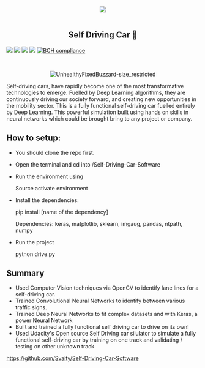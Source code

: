 <div align="center">
   <img src="https://ces.eetimes.com/wp-content/uploads/2020/01/image-eet-ces.jpg"/>
</div>

<br />

<h2 align="center">
    Self Driving Car 🚕 
</h2>


![](https://img.shields.io/github/languages/count/Svaity/Self-Driving-Car-Software?color=%128C7E) ![](https://img.shields.io/github/languages/top/Svaity/Self-Driving-Car-Software?color=%128C7E) ![](https://img.shields.io/github/repo-size/Svaity/Self-Driving-Car-Software?color=%128C7E) ![](https://img.shields.io/github/last-commit/Svaity/Self-Driving-Car-Software?color=%128C7E) [![BCH compliance](https://bettercodehub.com/edge/badge/Svaity/Self-Driving-Car-Software?branch=master)](https://bettercodehub.com/)

<br />
<div align="center">
    
 ![UnhealthyFixedBuzzard-size_restricted](https://user-images.githubusercontent.com/43662680/70956285-94fe4b80-2099-11ea-85f9-75d6b53adb1f.gif) 

</div>




Self-driving cars, have rapidly become one of the most transformative technologies to emerge. Fuelled by Deep Learning algorithms, they are continuously driving our society forward, and creating new opportunities in the mobility sector.
This is a fully functional self-driving car fuelled entirely by Deep Learning. This powerful simulation  built using hands on skills in neural networks which could be brought bring to any project or company.

## How to setup:

- You should clone the repo first.
- Open the terminal and cd into /Self-Driving-Car-Software
- Run the environment using

    Source activate environment

- Install the dependencies:

    pip install [name of the dependency]

    Dependencies: keras, matplotlib, sklearn, imgaug, pandas, ntpath, numpy

- Run the project

    python drive.py

## Summary

- Used Computer Vision techniques via OpenCV to identify lane lines for a self-driving car.
- Trained Convolutional Neural Networks to identify between various traffic signs.
- Trained Deep Neural Networks to fit complex datasets and with Keras, a power Neural Network
- Built and trained a fully functional self driving car to drive on its own!
- Used Udacity's Open source Self Driving car silulator to simulate a fully functional self-driving car by training on one track and validating / testing on other unknown track

https://github.com/Svaity/Self-Driving-Car-Software
